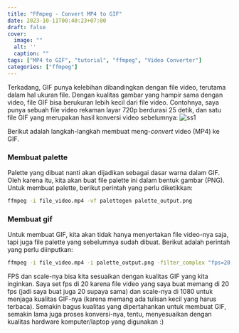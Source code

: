 ```yaml
---
title: "FFmpeg - Convert MP4 to GIF"
date: 2023-10-11T00:40:23+07:00
draft: false
cover:
  image: ""
  alt: ''
  caption: ""
tags: ["MP4 to GIF", "tutorial", "ffmpeg", "Video Converter"]
categories: ["ffmpeg"]
---
```


Terkadang, GIF punya kelebihan dibandingkan dengan file video, terutama dalam hal ukuran file. Dengan kualitas gambar yang hampir sama dengan video, file GIF bisa berukuran lebih kecil dari file video. Contohnya, saya punya sebuah file video rekaman layar 720p berdurasi 25 detik, dan satu file GIF yang merupakan hasil konversi video sebelumnya:
![ss1](/mp42gif/ss1.png)

Berikut adalah langkah-langkah membuat meng-*convert* video (MP4) ke GIF.

### Membuat palette
Palette yang dibuat nanti akan dijadikan sebagai dasar warna dalam GIF. Oleh karena itu, kita akan buat file palette ini dalam bentuk gambar (PNG). Untuk membuat palette, berikut perintah yang perlu diketikkan:

```bash
ffmpeg -i file_video.mp4 -vf palettegen palette_output.png
```

### Membuat gif
Untuk membuat GIF, kita akan tidak hanya menyertakan file video-nya saja, tapi juga file palette yang sebelumnya sudah dibuat. Berikut adalah perintah yang perlu diinputkan:

```bash
ffmpeg -i file_video.mp4 -i palette_output.png -filter_complex "fps=20,scale=1080:-1[x];[x][1:v]paletteuse" gif_output.gif
```
FPS dan scale-nya bisa kita sesuaikan dengan kualitas GIF yang kita inginkan. Saya set fps di 20 karena file video yang saya buat memang di 20 fps (jadi saya buat juga 20 supaya sama) dan scale-nya di 1080 untuk menjaga kualitas GIF-nya (karena memang ada tulisan kecil yang harus terbaca). Semakin bagus kualitas yang dipertahankan untuk membuat GIF, semakin lama juga proses konversi-nya, tentu, menyesuaikan dengan kualitas hardware komputer/laptop yang digunakan :)




